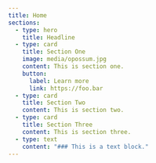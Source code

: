 ```yaml
---
title: Home
sections:
  - type: hero
    title: Headline
  - type: card
    title: Section One
    image: media/opossum.jpg
    content: This is section one.
    button:
      label: Learn more
      link: https://foo.bar
  - type: card
    title: Section Two
    content: This is section two.
  - type: card
    title: Section Three
    content: This is section three.
  - type: text
    content: "### This is a text block."
---
```

